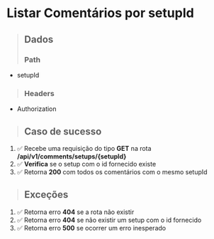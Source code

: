 # Listar Comentários por setupId

> ## Dados
>
> ### Path

- setupId

> ### Headers

- Authorization

> ## Caso de sucesso

1. ✅ Recebe uma requisição do tipo **GET** na rota **/api/v1/comments/setups/{setupId}**
2. ✅ **Verifica** se o setup com o id fornecido existe
3. ✅ Retorna **200** com todos os comentários com o mesmo setupId

> ## Exceções

1. ✅ Retorna erro **404** se a rota não existir
2. ✅ Retorna erro **404** se não existir um setup com o id fornecido
3. ✅ Retorna erro **500** se ocorrer um erro inesperado
